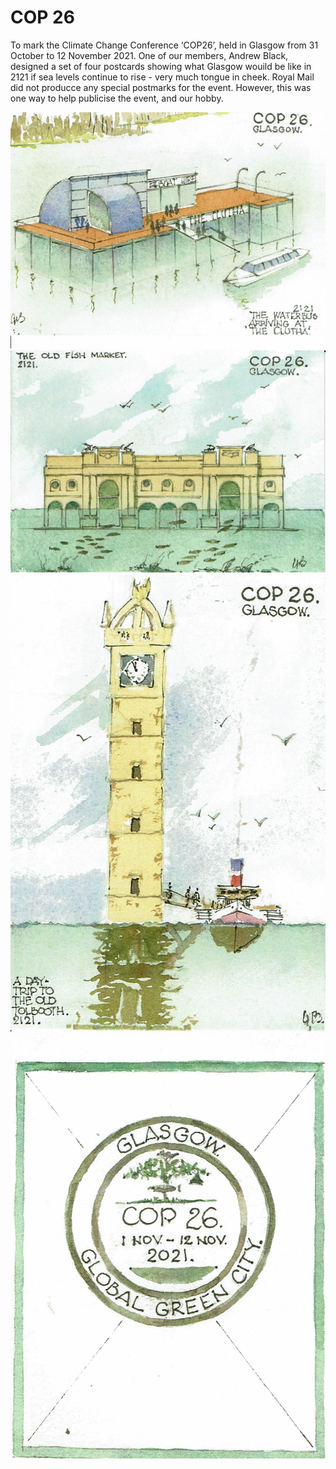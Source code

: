 # COP 26

To mark the Climate Change Conference ‘COP26’, held in Glasgow from 31 October to 12 November 2021. One of our members, Andrew Black, designed a set of four postcards showing what Glasgow wouild be like in 2121 if sea levels continue to rise - very much tongue in cheek.
Royal Mail did not producce any special postmarks for the event. However, this was one way to help publicise the event, and our hobby.

![Clutha-Bar](images/Clutha-Bar.jpg)
![Old-Fish-Market](images/Old-Fish-Market.jpg)
![Old-Tolbooth](images/Old-Tolbooth.jpg)
![Simulated-Postmark](images/Simulated-Postmark.jpg)
